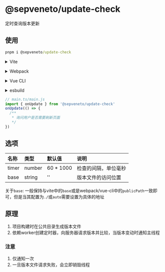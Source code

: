 # @sepveneto/update-check

定时查询版本更新

## 使用

```cmd
pnpm i @sepveneto/update-check
```


<details>
<summary>Vite</summary><br>

```ts
// vite.config.ts
import Starter from '@sepveneto/update-check/vite'

export default defineConfig({
  plugins: [
    Starter({ /* options */ }),
  ],
})
```

Example: [`playground/`](./playground/)

<br></details>

<details>
<summary>Webpack</summary><br>

```ts
// webpack.config.js
module.exports = {
  /* ... */
  plugins: [
    require('@sepveneto/update-check/webpack')({ /* options */ })
  ]
}
```

<br></details>

<details>
<summary>Vue CLI</summary><br>

```ts
// vue.config.js
module.exports = {
  configureWebpack: {
    plugins: [
      require('@sepveneto/update-check/webpack')({ /* options */ }),
    ],
  },
}
```

<br></details>

<details>
<summary>esbuild</summary><br>

```ts
// esbuild.config.js
import { build } from 'esbuild'
import Starter from '@sepveneto/update-check/esbuild'

build({
  plugins: [Starter()],
})
```

<br></details>

```js
// main.ts/main.js
import { onUpdate } from '@sepveneto/update-check'
onUpdate(() => {
  /**
   * 询问用户是否需要刷新页面
   */
})
```

## 选项

| 名称 | 类型 | 默认值 | 说明 |
| :--- | :--- | :---- | :--- |
| timer | number | 60 * 1000 | 检查的间隔，单位毫秒 |
| base | string | '' | 版本文件的访问位置 |

关于`base`:
一般保持与vite中的`base`或是webpack/vue-cli中的`publicPath`一致即可，但是当其配置为`./`或`auto`需要设置为具体的地址

## 原理

1. 项目构建时在公共目录生成版本文件
2. 依赖worker创建定时器，向服务器请求版本并比较，当版本变动时通知主线程

### 注意
1. 仅通知一次
2. 一旦版本文件请求失败，会立即销毁线程